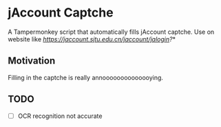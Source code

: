 # jAccount Captche

A Tampermonkey script that automatically fills jAccount captche. Use on website like *https://jaccount.sjtu.edu.cn/jaccount/jalogin?**

## Motivation
Filling in the captche is really annoooooooooooooying.

## TODO
- [ ] OCR recognition not accurate
